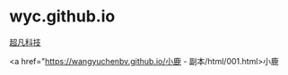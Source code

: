 # wyc.github.io
<a href="https://wangyuchenbv.github.io/超凡科技/html/超凡科技.html">超凡科技</a>

<a href="https://wangyuchenbv.github.io/小鹿 - 副本/html/001.html>小鹿</a>
